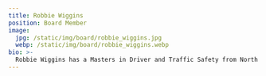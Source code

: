 ```yaml
---
title: Robbie Wiggins
position: Board Member
image:
  jpg: /static/img/board/robbie_wiggins.jpg
  webp: /static/img/board/robbie_wiggins.webp
bio: >-
  Robbie Wiggins has a Masters in Driver and Traffic Safety from North Carolina Agriculture and Technical State University. He has taught Driver Education for over forty-five years. He taught thirty years in Gastonia, NC and fifteen years at Clover High School in South Carolina. Since 2020 he has taught prospective driving instructors at Erskine College and has been the Co-Owner of Gaston Driver Education Inc. He also received the 2015 Driver Education Teacher of the Year from SCDTSEA.
---
```

